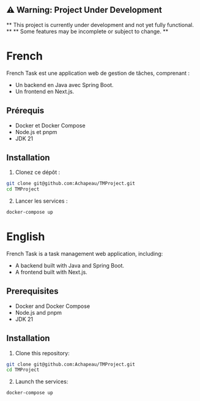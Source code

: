 ## ⚠️ Warning: Project Under Development

** This project is currently under development and not yet fully functional. **
** Some features may be incomplete or subject to change. **

# French

French Task est une application web de gestion de tâches, comprenant :

- Un backend en Java avec Spring Boot.
- Un frontend en Next.js.

## Prérequis

- Docker et Docker Compose
- Node.js et pnpm
- JDK 21

## Installation

1. Clonez ce dépôt :

```bash
git clone git@github.com:Achapeau/TMProject.git
cd TMProject
```

2. Lancer les services :

```bash
docker-compose up
```

# English

French Task is a task management web application, including:

- A backend built with Java and Spring Boot.
- A frontend built with Next.js.

## Prerequisites

- Docker and Docker Compose
- Node.js and pnpm
- JDK 21

## Installation

1. Clone this repository:

```bash
git clone git@github.com:Achapeau/TMProject.git
cd TMProject
```

2. Launch the services:

```bash
docker-compose up
```
